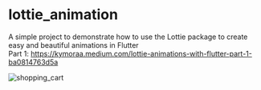 # lottie_animation

A simple project to demonstrate how to use the Lottie package to create easy and beautiful animations in Flutter </br>
Part 1: https://kymoraa.medium.com/lottie-animations-with-flutter-part-1-ba0814763d5a

![shopping_cart](https://user-images.githubusercontent.com/3049987/175785916-27a80a93-d106-4a64-84d1-3c8ddde29bd6.gif)


